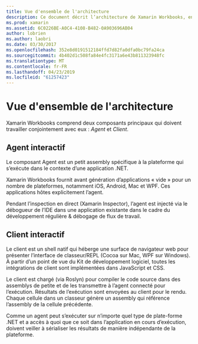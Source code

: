 ```yaml
---
title: Vue d'ensemble de l'architecture
description: Ce document décrit l’architecture de Xamarin Workbooks, en examinant le fonctionnement conjoint l’agent interactive et le client interactive.
ms.prod: xamarin
ms.assetid: 6C0226BE-A0C4-4108-B482-0A903696AB04
author: lobrien
ms.author: laobri
ms.date: 03/30/2017
ms.openlocfilehash: 352e8d0191512184ffd7d82fa0dfa0bc79fa24ca
ms.sourcegitcommit: 4b402d1c508fa84e4fc3171a6e43b811323948fc
ms.translationtype: MT
ms.contentlocale: fr-FR
ms.lasthandoff: 04/23/2019
ms.locfileid: "61257423"
---
```

# <a name="architecture-overview"></a>Vue d'ensemble de l'architecture

Xamarin Workbooks comprend deux composants principaux qui doivent travailler conjointement avec eux : _Agent_ et _Client_.

## <a name="interactive-agent"></a>Agent interactif

Le composant Agent est un petit assembly spécifique à la plateforme qui s’exécute dans le contexte d’une application .NET.

Xamarin Workbooks fournit avant génération d’applications « vide » pour un nombre de plateformes, notamment iOS, Android, Mac et WPF. Ces applications hôtes explicitement l’agent.

Pendant l’inspection en direct (Xamarin Inspector), l’agent est injecté via le débogueur de l’IDE dans une application existante dans le cadre du développement régulière & débogage de flux de travail.

## <a name="interactive-client"></a>Client interactif

Le client est un shell natif qui héberge une surface de navigateur web pour présenter l’interface de classeur/REPL (Cocoa sur Mac, WPF sur Windows). À partir d’un point de vue du Kit de développement logiciel, toutes les intégrations de client sont implémentées dans JavaScript et CSS.

Le client est chargé (via Roslyn) pour compiler le code source dans des assemblys de petite et de les transmettre à l’agent connecté pour l’exécution. Résultats de l’exécution sont envoyées au client pour le rendu. Chaque cellule dans un classeur génère un assembly qui référence l’assembly de la cellule précédente.

Comme un agent peut s’exécuter sur n’importe quel type de plate-forme .NET et a accès à quoi que ce soit dans l’application en cours d’exécution, doivent veiller à sérialiser les résultats de manière indépendante de la plateforme.
